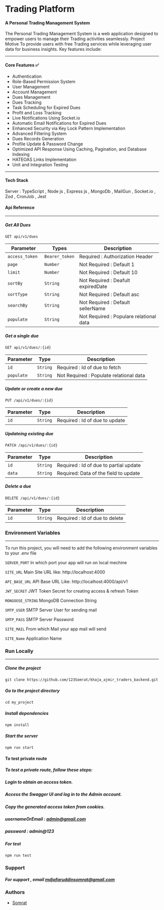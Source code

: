 # Trading Platform

#### A Personal Trading Management System

The Personal Trading Management System is a web application designed to empower users to manage their Trading activities seamlessly. 
Project Motive To provide users with free Trading services while leveraging user data for business insights. Key features include:

<hr>

#### Core Features ✅
 + Authentication
 + Role-Based Permission System
 + User Management
 + Account Management
 + Dues Management
 + Dues Tracking
 + Task Scheduling for Expired Dues
 + Profit and Loss Tracking
 + Live Notifications Using Socket.io
 + Automatic Email Notifications for Expired Dues
 + Enhanced Security via Key Lock Pattern Implementation
 + Advanced Filtering System
 + Dues Records Generation
 + Profile Update & Password Change
 + Optimized API Response Using Caching, Pagination, and Database Indexing
 + HATEOAS Links Implementation
 + Unit and Integration Testing

<hr>

#### Tech Stack
Server : TypeScript ,  Node js , Express js , MongoDb , MailGun , Socket.io , Zod , CronJob , Jest

#### Api Reference
---

##### Get All Dues

```
GET api/v1/dues
```
| Parameter        |     Types        |   Description                           |
| -----------------|------------------|-----------------------------------------|
| `access_token `  | `Bearer_token`   | Required : Authorization Header         |
| `page `          | `Number`         | Not Required : Default 1                |
| `limit `         | `Number`         | Not Required : Default 10               |
| `sortBy`         | `String`         | Not Required : Deafult expiredDate      |
| `sortType`       | `String`         | Not Required : Default asc              |
| `searchBy`       | `String`         | Not Required : Default sellerName       |
| `populate`       | `String`         | Not Required : Populare relational data | 

##### Get a single due 

```
GET api/v1/dues/:{id}
```
| Parameter   | Type     | Description                             |
|-------------|----------|-----------------------------------------|
| `id`        | `String` | Required : Id of due to fetch           |
|`populate`   | `String` | Not Required : Populate relational data |


##### Update or create a new due

```
PUT /api/v1/dues/:{id}
```

| Parameter        | Type        | Description                    |
|------------------|-------------| --------------------------------|
|`id`              | `String`    | Required : Id of due to update |


##### Updateing existing due 

```
PATCH /api/v1/dues/:{id}
```

| Parameter | Type     | Description                           | 
|-----------|----------|---------------------------------------|
|`id`       |`String`  |Required : Id of due to partial update |
|`data`     |`String`  |Required: Data of the field to update  |

##### Delete a due 

```
DELETE /api/v1/dues/:{id}
```

| Parameter   | Type    | Description                    |
|-------------|---------|--------------------------------|
| `id`        | `String`| Required : Id of due to delete |

### Environment Variables
<hr>

To run this project, you will need to add the following environment variables to your .env file

`SERVER_PORT` In which port your app will run on local mechine

`SITE_URL` Main Site URL like: http://localhost:4000

`API_BASE_URL` API Base URL Like: http://localhost:4000/api/v1

`JWT_SECRET` JWT Token Secret for creating access & refresh Token

`MONGOOSE_STRING` MongoDB Connection String

`SMTP_USER` SMTP Server User for sending mail

`SMTP_PASS` SMTP Server Password

`SITE_MAIL` From which Mail your app mail will send

`SITE_Name` Application Name

### Run Locally
<hr>

##### Clone the project
```
git clone https://github.com/123Somrat/khaja_ajmir_traders_backend.git
```
##### Go to the project directory

```
cd my_project
```
##### Install dependencies 

```
npm install 
```
##### Start the server
```
npm run start
```
####  To test private route
#####  To test a private route, follow these steps:
#####  Login to obtain an access token.
#####  Access the Swagger UI and log in to the Admin account.
#####  Copy the generated access token from cookies.
#####  usernameOrEmail : admin@gmail.com
#####  password : admin@123


##### For test 
```
npm run test
```
### Support 
##### For support , email [mdjafaruddinsomrat@gmail.com](mailto:mdjafaruddinsomrat@gmail.com)

### Authors
+ [Somrat](https://github.com/123Somrat)

